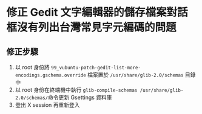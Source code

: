 # 修正 Gedit 文字編輯器的儲存檔案對話框沒有列出台灣常見字元編碼的問題
## 修正步驟
1. 以 root 身份將 `99_vubuntu-patch-gedit-list-more-encodings.gschema.override` 檔案置於 `/usr/share/glib-2.0/schemas` 目錄中
2. 以 root 身份在終端機中執行 `glib-compile-schemas /usr/share/glib-2.0/schemas/`命令更新 Gsettings 資料庫
3. 登出 X session 再重新登入